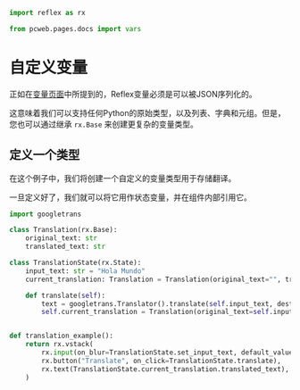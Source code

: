 ```python exec
import reflex as rx

from pcweb.pages.docs import vars
```
# 自定义变量

正如在[变量页面]({vars.base_vars.path})中所提到的，Reflex变量必须是可以被JSON序列化的。

这意味着我们可以支持任何Python的原始类型，以及列表、字典和元组。但是，您也可以通过继承 `rx.Base` 来创建更复杂的变量类型。

## 定义一个类型

在这个例子中，我们将创建一个自定义的变量类型用于存储翻译。

一旦定义好了，我们就可以将它用作状态变量，并在组件内部引用它。

```python demo exec
import googletrans

class Translation(rx.Base):
    original_text: str
    translated_text: str

class TranslationState(rx.State):
    input_text: str = "Hola Mundo"
    current_translation: Translation = Translation(original_text="", translated_text="")

    def translate(self):
        text = googletrans.Translator().translate(self.input_text, dest="en").text
        self.current_translation = Translation(original_text=self.input_text, translated_text=text)


def translation_example():
    return rx.vstack(
        rx.input(on_blur=TranslationState.set_input_text, default_value=TranslationState.input_text, placeholder="Text to translate..."),
        rx.button("Translate", on_click=TranslationState.translate),
        rx.text(TranslationState.current_translation.translated_text),
    )
```

